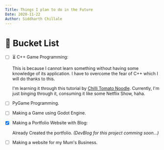 ```yaml
---
Title: Things I plan to do in the Future
Date: 2020-11-22
Author: Siddharth Chillale
---
```


#  :checkered_flag: Bucket List 

* [ ]   :hourglass_flowing_sand: C++ Game Programming:

    This is because I cannot learn something without having some knowledge of its application. I have to overcome the fear of C++ which I will do thanks to this.

    I'm learning it through this tutorial by [Chilli Tomato Noodle](https://www.youtube.com/watch?v=PwuIEMUFUnQ&list=PLqCJpWy5FohcehaXlCIt8sVBHBFFRVWsx&index=1). Currently, I'm just binging through it, consuming it like some Netflix Show, haha. 

* [ ]   PyGame Programming.

* [ ]   Making a Game using Godot Engine.

* [x]   Making a Portfolio Website with Blog:

    Already Created the portfolio. *(DevBlog for this project comming soon...)*

* [ ]   Making a website for my Mum's Business.



